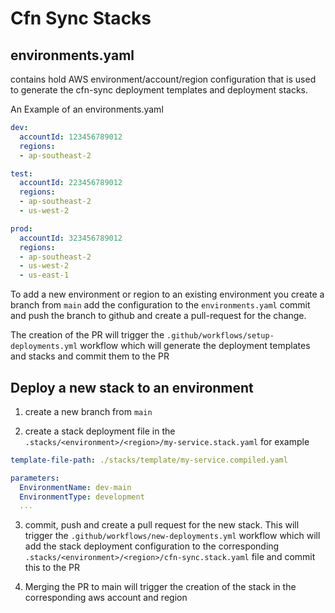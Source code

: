 # Cfn Sync Stacks

## environments.yaml

contains hold AWS environment/account/region configuration that is used to generate the cfn-sync deployment templates and deployment stacks.

An Example of an environments.yaml

```yaml
dev:
  accountId: 123456789012
  regions: 
  - ap-southeast-2

test:
  accountId: 223456789012
  regions: 
  - ap-southeast-2
  - us-west-2

prod:
  accountId: 323456789012
  regions: 
  - ap-southeast-2
  - us-west-2
  - us-east-1
```

To add a new environment or region to an existing environment you create a branch from `main` add the configuration to the `environments.yaml` commit and push the branch to github and create a pull-request for the change.

The creation of the PR will trigger the `.github/workflows/setup-deployments.yml` workflow which will generate the deployment templates and stacks and commit them to the PR

## Deploy a new stack to an environment

1. create a new branch from `main`

2. create a stack deployment file in the `.stacks/<environment>/<region>/my-service.stack.yaml` for example

```yaml
template-file-path: ./stacks/template/my-service.compiled.yaml

parameters:
  EnvironmentName: dev-main 
  EnvironmentType: development
  ...

```

3. commit, push and create a pull request for the new stack. This will trigger the `.github/workflows/new-deployments.yml` workflow which will add the stack deployment configuration to the corresponding `.stacks/<environment>/<region>/cfn-sync.stack.yaml` file and commit this to the PR

4. Merging the PR to main will trigger the creation of the stack in the corresponding aws account and region